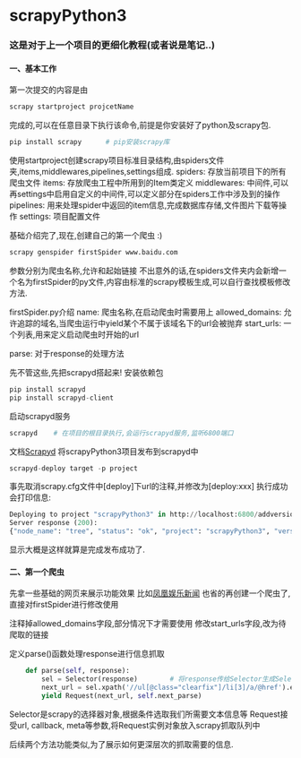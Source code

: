# scrapyPython3
### 这是对于上一个项目的更细化教程(或者说是笔记..) 
#### 一、基本工作
第一次提交的内容是由
```python
scrapy startproject projcetName
```
完成的,可以在任意目录下执行该命令,前提是你安装好了python及scrapy包.
```python
pip install scrapy      # pip安装scrapy库
```
使用startproject创建scrapy项目标准目录结构,由spiders文件夹,items,middlewares,pipelines,settings组成.
spiders:
存放当前项目下的所有爬虫文件
items:
存放爬虫工程中所用到的Item类定义
middlewares:
中间件,可以再settings中启用自定义的中间件,可以定义部分在spiders工作中涉及到的操作
pipelines:
用来处理spider中返回的item信息,完成数据库存储,文件图片下载等操作
settings:
项目配置文件

基础介绍完了,现在,创建自己的第一个爬虫 :)
```python
scrapy genspider firstSpider www.baidu.com 
```
参数分别为爬虫名称,允许和起始链接
不出意外的话,在spiders文件夹内会新增一个名为firstSpider的py文件,内容由标准的scrapy模板生成,可以自行查找模板修改方法.

firstSpider.py介绍
name: 爬虫名称,在启动爬虫时需要用上
allowed_domains: 允许追踪的域名,当爬虫运行中yield某个不属于该域名下的url会被抛弃
start_urls: 一个列表,用来定义启动爬虫时开始的url

parse: 对于response的处理方法

先不管这些,先把scrapyd搭起来!
安装依赖包
```python
pip install scrapyd
pip install scrapyd-client
```
启动scrapyd服务
```python
scrapyd    # 在项目的根目录执行,会运行scrapyd服务,监听6800端口
```
文档[Scrapyd](http://scrapyd.readthedocs.io/en/stable/)
将scrapyPython3项目发布到scrapyd中
```python
scrapyd-deploy target -p project 
```
事先取消scrapy.cfg文件中[deploy]下url的注释,并修改为[deploy:xxx]
执行成功会打印信息:
```python
Deploying to project "scrapyPython3" in http://localhost:6800/addversion.json
Server response (200):
{"node_name": "tree", "status": "ok", "project": "scrapyPython3", "version": "1513146589", "spiders": 1}

```
显示大概是这样就算是完成发布成功了.

#### 二、第一个爬虫
先拿一些基础的网页来展示功能效果
比如[凤凰娱乐新闻](http://ent.ifeng.com/)
也省的再创建一个爬虫了,直接对firstSpider进行修改使用

注释掉allowed_domains字段,部分情况下才需要使用
修改start_urls字段,改为待爬取的链接

定义parse()函数处理response进行信息抓取
```python
    def parse(self, response):
        sel = Selector(response)        # 将response传给Selector生成Selector实例
        next_url = sel.xpath('//ul[@class="clearfix"]/li[3]/a/@href').extract()     # 娱乐版块下的电影版块链接
        yield Request(next_url, self.next_parse)
```
Selector是scrapy的选择器对象,根据条件选取我们所需要文本信息等
Request接受url, callback, meta等参数,将Request实例对象放入scrapy抓取队列中

后续两个方法功能类似,为了展示如何更深层次的抓取需要的信息.